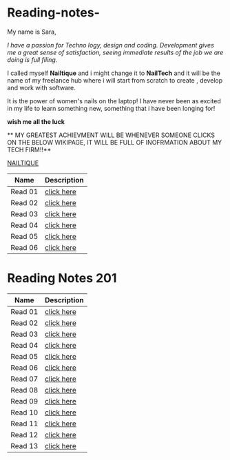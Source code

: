 # Reading-notes-

My name is Sara, 

*I have a passion for Techno logy, design and coding. Development gives me a great sense of satisfaction, seeing immediate results of the job we are doing is full filing.*

I called myself **Nailtique** and i might change it to **NailTech** and it will be the name of my freelance hub where i will start from scratch to create , develop and work with software.

It is the power of women's nails on the laptop!
I have never been as excited in my life to learn something new, something that i have been longing for!

**wish me all the luck**
  
  ** MY GREATEST ACHIEVMENT WILL BE WHENEVER SOMEONE CLICKS ON THE BELOW WIKIPAGE, IT WILL BE FULL OF INOFRMATION ABOUT MY TECH FIRM!!**  
  
   
  [NAILTIQUE](https://en.wikipedia.org/w/index.phpsearch=Nailtique&title=Special%3ASearch&profile=advanced&fulltext=1&ns0=1)
  
    
| Name       | Description |
| ----------- | ----------- |
| Read 01     | [click here](https://nailtique.github.io/Reading-notes-/Read01)       
| Read 02     | [click here](https://nailtique.github.io/Reading-notes-/Read02)
Read 03    |   [click here](https://nailtique.github.io/Reading-notes-/Read03)|
Read 04    |   [click here](https://nailtique.github.io/Reading-notes-/Read04)|
Read 05    |   [click here](https://nailtique.github.io/Reading-notes-/Read05)|
Read 06    |   [click here](https://nailtique.github.io/Reading-notes-/Read06)|

# Reading Notes 201
   
| Name       | Description |
| ----------- | ----------- |
Read 01    | [click here](https://nailtique.github.io/Reading-notes-/Class-01)       
Read 02    | [click here](https://nailtique.github.io/Reading-notes-/Class-02)
Read 03    | [click here](https://nailtique.github.io/Reading-notes-/Class-03)
Read 04    | [click here](https://nailtique.github.io/Reading-notes-/Class-04)
Read 05    | [click here](https://nailtique.github.io/Reading-notes-/Class-05)
Read 06    | [click here](https://nailtique.github.io/Reading-notes-/Class-06)
Read 07    | [click here](https://nailtique.github.io/Reading-notes-/Class-07)       
Read 08    | [click here](https://nailtique.github.io/Reading-notes-/Class-08)
Read 09    | [click here](https://nailtique.github.io/Reading-notes-/Class-09)
Read 10    | [click here](https://nailtique.github.io/Reading-notes-/Class-10)
Read 11    | [click here](https://nailtique.github.io/Reading-notes-/Class-11)
Read 12    | [click here](https://nailtique.github.io/Reading-notes-/Class-12)
Read 13    | [click here](https://nailtique.github.io/Reading-notes-/Class-13)










